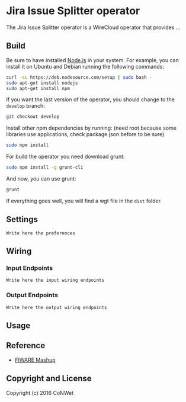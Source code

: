 Jira Issue Splitter operator
======================

The Jira Issue Splitter operator is a WireCloud operator that provides ...

Build
-----

Be sure to have installed [Node.js](http://node.js) in your system. For example, you can install it on Ubuntu and Debian running the following commands:

```bash
curl -sL https://deb.nodesource.com/setup | sudo bash -
sudo apt-get install nodejs
sudo apt-get install npm
```

If you want the last version of the operator, you should change to the `develop` branch:

```bash
git checkout develop
```

Install other npm dependencies by running: (need root because some libraries use applications, check package.json before to be sure)

```bash
sudo npm install
```

For build the operator you need download grunt:

```bash
sudo npm install -g grunt-cli
```

And now, you can use grunt:

```bash
grunt
```

If everything goes well, you will find a wgt file in the `dist` folder.

## Settings

`Write here the preferences`

## Wiring


### Input Endpoints

`Write here the input wiring endpoints`


### Output Endpoints


`Write here the output wiring endpoints`

## Usage


## Reference

- [FIWARE Mashup](https://mashup.lab.fiware.org/)

## Copyright and License

Copyright (c) 2016 CoNWet
